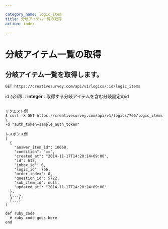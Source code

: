 ```yaml
---

category_name: logic_item
title: 分岐アイテム一覧の取得
action: index

---
```


# 分岐アイテム一覧の取得

## 分岐アイテム一覧を取得します。

`GET https://creativesurvey.com/api/v1/logics/:id/logic_items`

id _(必須)_:
: __integer__
: 取得する分岐アイテムを含む分岐設定のid

~~~

リクエスト例
$ curl -X GET https://creativesurvey.com/api/v1/logics/766/logic_items \
-d "auth_token=sample_auth_token"

レスポンス例
[
  {
    "answer_item_id": 10668,
    "condition": "==",
    "created_at": "2014-11-17T14:20:14+09:00",
    "id": 615,
    "inbox_id": 6,
    "logic_id": 766,
    "order_index": 0,
    "question_id": 5722,
    "sub_item_id": null,
    "updated_at": "2014-11-17T14:20:24+09:00"
  },
  {...},
  {...}
]

~~~

~~~
def ruby_code
  # ruby code goes here
end
~~~

